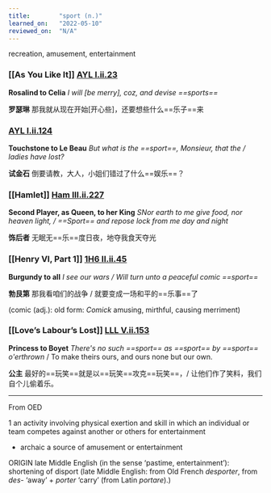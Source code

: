 ```yaml
---
title:        "sport (n.)"
learned_on:   "2022-05-10"
reviewed_on:  "N/A"
---
```


recreation, amusement, entertainment

### [[As You Like It]] [AYL I.ii.23](https://www.shakespeareswords.com/Public/Play.aspx?Act=1&Scene=2&WorkId=26#204772) 

**Rosalind to Celia** *I will \[be merry\], coz, and devise ==sports==*

**罗瑟琳** 那我就从现在开始\[开心些\]，还要想些什么==乐子==来

### [AYL I.ii.124](https://www.shakespeareswords.com/Public/Play.aspx?Act=1&Scene=2&WorkId=26#204922) 

**Touchstone to Le Beau** *But what is the ==sport==, Monsieur, that the / ladies have lost?*

**试金石** 倒要请教，大人，小姐们错过了什么==娱乐==？

### [[Hamlet]] [Ham III.ii.227](https://www.shakespeareswords.com/Public/Play.aspx?Act=3&Scene=2&WorkId=2#117614) 

**Second Player, as Queen, to her King** *SNor earth to me give food, nor heaven light, / ==Sport== and repose lock from me day and night*

**饰后者** 无眠无==乐==度日夜，地夺我食天夺光

### [[Henry VI, Part 1]] [1H6 II.ii.45](https://www.shakespeareswords.com/Public/Play.aspx?Act=2&Scene=2&WorkId=25#201867) 

**Burgundy to all** *I see our wars / Will turn unto a peaceful comic ==sport==*

**勃艮第** 那我看咱们的战争 / 就要变成一场和平的==乐事==了

(comic (adj.): old form: *Comick* amusing, mirthful, causing merriment)

### [[Love’s Labour’s Lost]] [LLL V.ii.153](https://www.shakespeareswords.com/Public/Play.aspx?Act=5&Scene=2&WorkId=28#214890) 

**Princess to Boyet** *There's no such ==sport== as ==sport== by ==sport== o'erthrown* / To make theirs ours, and ours none but our own.

**公主** 最好的==玩笑==就是以==玩笑==攻克==玩笑==，/ 让他们作了笑料，我们自个儿偷着乐。

-----

From OED

1 an activity involving physical exertion and skill in which an individual or team competes against another or others for entertainment

- archaic a source of amusement or entertainment

ORIGIN late Middle English (in the sense ‘pastime, entertainment’): shortening of disport (late Middle English: from Old French *desporter*, from *des-* ‘away’ + *porter* ‘carry’ (from Latin *portare*).)

